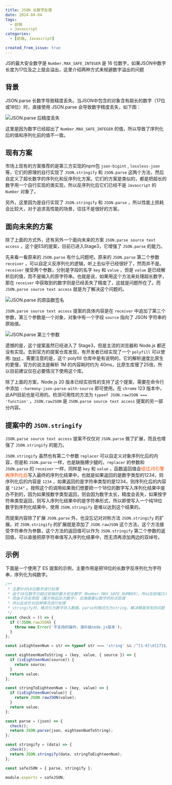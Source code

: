 ```yaml
---
title: JSON 长数字处理
date: 2024-04-04
tags:
  - 前端
  - Javascript
categories:
  - [前端, Javascript]

created_from_issue: true
---
```


JS的最大安全数字是 `Number.MAX_SAFE_INTEGER` 是 16 位数字，如果JSON中数字长度为17位及之上就会溢出，这里介绍两种方式来规避数字溢出的问题

<!-- more -->


## 背景

JSON.parse 长数字导致精度丢失。当JSON中包含的对象含有超长的数字（17位或18位）时，直接使用 JSON.parse 会导致数字精度丢失，如下图：

![JSON.parse 后精度丢失](https://github.com/qwertyyb/qwertyyb.github.io/assets/16240729/51ad4469-5813-414b-8008-09c6a4900100)

这里是因为数字已经超出了 `Number.MAX_SAFE_INTEGER` 的值，所以导致了序列化后的值和序列化前的值不一致。


## 现有方案

市场上现有的方案推荐的是第三方实现的npm包 `json-bigint` , `lossless-json` 等，它们的原理的自行实现了 `JSON.stringify` 和 `JSON.parse` 这两个方法，然后自定义了超长数字的序列化和反序列化方案。它们的方案是类似的，都是把超长的数字用一个自行实现的类实现，所以反序列化后它们已经不是 `Javascript` 的 `Number` 对象了。

另外，这里因为是自行实现了 `JSON.stringify` 和 `JSON.parse` ，所以性能上损耗会比较大，对于追求高性能的场景，往往不是很好的方案。


## 面向未来的方案

除了上面的方式外，还有另外一个面向未来的方案 `JSON.parse source text access` ，这个是ES的提案，目前已进入Stage3，它增强了 `JSON.parse` 的能力。

先来看一看原来的 `JSON.parse` 有什么问题吧，原来的 `JSON.parse` 第二个参数 `receiver` ，可以自定义反序列化的逻辑，听上去似乎已经很好了，然而并不是。`receiver` 接受两个参数，分别是字段的名字 `key` 和 `value` ，但是 `value` 是已经解析后的值，而不是输入的原字符串。也就是说，如果用这个方法来处理超长数字，那在 `receiver` 中获取到的数字则是已经丢失了精度了，这就是问题所在了。而 `JSON.parse source text access` 就是为了解决这个问题的。

![JSON.parse 的原函数签名](https://github.com/qwertyyb/qwertyyb.github.io/assets/16240729/5ced6a9c-51f7-477a-907c-f772c8f7393e)

`JSON.parse source text access` 提案的具体内容是在 `receiver` 中追加了第三个参数，第三个参数是一个对象，对象中有一个字段 `source` 指向了 JSON 字符串的原始值。

![JSON.parse 第三个参数](https://github.com/qwertyyb/qwertyyb.github.io/assets/16240729/13e88bf0-eda9-4414-a7d3-4b79cc93da15)

遗憾的是，这个提案虽然已经进入了 Stage3，但是主流的浏览器和 Node.js 都还没有实现。去到官方的提案仓库发现，有开发者已经实现了一个 `polyfill` 可以使用: [text](https://github.com/ton-js/json-parser) 。需要注意的是，这个 polyfill 仓库中是有说明的，它的解析速度比原生的更慢，官方的说法是解析 1M 的内容耗时约为 40ms，比原生库慢了25倍，所以目前建议仅在必要情况下使用这个库。

除了上面的方案，Node.js 20 版本已经实验性的支持了这个提案，需要在命令行中添加 `--harmony-json-parse-with-source` 即可使用。在 `chrome` 123 版本中，此API目前也是可用的。检测可用性的方法为 `typeof JSON.rawJSON === 'function'` ，`JSON.rawJSON` 是 `JSON.parse source text access` 提案的另一部分内容。


## 提案中的 `JSON.stringify` 

`JSON.parse source text access` 提案不仅仅对 `JSON.parse` 做了扩展，而且也增强了 `JSON.stringify` 的能力。

`JSON.stringify` 虽然也有第二个参数 `replacer` 可以自定义对象序列化后的内容，但是和 `JSON.parse` 一样，也是缺胳膊少腿的，`replacer` 的参数和 `JSON.parse` 的 `receiver` 一样，同样是 `key` 和 `value` ，函数返回值会<span style="color:#ff4500">经过JS引擎再序列化后</span>写入最终的序列化结果中，也就是如果返回的是数字类型的1234，则序列化后的内容是 `1234` ，如果返回的是字符串类型的是1234，则序列化后的内容是 `"1234"` 。按照这个的调用如果我们想要把一个18位的数字写入序列化结果中是办不到的，因为如果按数字类型返回，则会因为数字太长，精度会丢失，如果按字符串类型返回，则写入序列化结果中的是字符串形式，所以即使写入一个纯18位数字到序列化结果中，使用 `JSON.stringify` 是难以达到这个结果的。

而提案内容除了扩展 `JSON.parse` 外，也没忘记对对称方法 `JSON.stringify` 的扩展。对 `JSON.stringify` 的扩展就是添加了 `JSON.rawJSON` 这个方法，这个方法接受字符串作为参数，这个方法的返回值可以作为 `JSON.stringify` 第二个参数的返回值，可以直接把原字符串值写入序列化结果中，而无须再添加两边的双绰号。


## 示例

下面是一个使用了 ES 提案的示例，主要作用是把18位的长数字反序列化为字符串，序列化为纯数字。

```JavaScript
/**
 * 主要针对18位数字进行处理
 * 由于18位数字已超过前端的最大安全数字（Number.MAX_SAFE_NUMBER），所以在前端JS环境，需要以字符串的形式处理
 * 而由于历史原因（魔方物品ID为数字），后端需要以数字的形式处理
 * 所以此处针对这种情况进行处理
 * stringify时，格式化为数字存入数据，parse时格式化为string，解决精度丢失的问题
 */
const check = () => {
  if (!JSON.rawJSON) {
    throw new Error('不支持的操作，请升级node.js版本');
  }
};

const isEighteenNum = str => typeof str === 'string' && /^[1-9]\d{17}$/.test(str);

const eighteenNumToString = (key, value, { source }) => {
  if (isEighteenNum(source)) {
    return source;
  }
  return value;
};

const stringToEighteenNum = (key, value) => {
  if (isEighteenNum(value)) {
    return JSON.rawJSON(value);
  }
  return value;
};

const parse = (json) => {
  check();
  return JSON.parse(json, eighteenNumToString);
};

const stringify = (data) => {
  check();
  return JSON.stringify(data, stringToEighteenNum);
};

const safeJSON = { parse, stringify };

module.exports = safeJSON;

```


